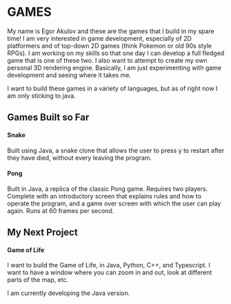 # GAMES

My name is Egor Akulov and these are the games that I build in my spare time! I am very interested in game development, especially of 2D platformers and of top-down 2D games (think Pokemon or old 90s style RPGs). I am working on my skills so that one day I can develop a full fledged game that is one of these two. I also want to attempt to create my own personal 3D rendering engine. Basically, I am just experimenting with game development and seeing where it takes me. 

I want to build these games in a variety of languages, but as of right now I am only sticking to java. 

## Games Built so Far

#### Snake

Built using Java, a snake clone that allows the user to press y to restart after they have died, without every leaving the program. 

#### Pong

Built in Java, a replica of the classic Pong game. Requires two players. Complete with an introductory screen that explains rules and how to operate the program, and a game over screen with which the user can play again. Runs at 60 frames per second.  

## My Next Project

#### Game of Life

I want to build the Game of Life, in Java, Python, C++, and Typescript. I want to have a window where you can zoom in and out, look at different parts of the map, etc.  

I am currently developing the Java version. 
